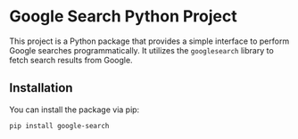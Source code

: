 # Google Search Python Project

This project is a Python package that provides a simple interface to perform Google searches programmatically. It utilizes the `googlesearch` library to fetch search results from Google.

## Installation

You can install the package via pip:

```bash
pip install google-search
